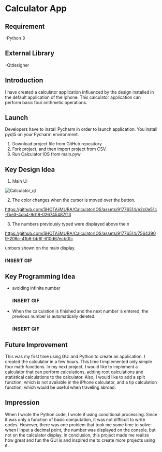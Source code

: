 # Calculator App

## Requirement
-Python 3
## External Library
-Qtdesigner
## Introduction
  I have created a calculator application influenced by the design installed in the default application of the Iphone. This calculator application can perform basic four arithmetic operations.
## Launch
Developers have to install Pycharm in order to launch application. You install pyqt5 on your Pycharm environment. 
1. Download project file from GitHub repository
2. Fork project, and then import project from CSV.
3. Run Calculator IOS from main.pyw
## Key Design Idea
1. Main UI

![Calculator_qt](https://user-images.githubusercontent.com/71058334/127102818-616208d1-954f-4d62-9933-0f49dfa69d81.PNG)

2. The color changes when the cursor is moved over the button.

https://github.com/SHOTAiiMURA/CalculatorIOS/assets/91776514/e2c0e51c-fbe3-4cb4-9d18-026745487f13
  
3. The numbers previously typed were displayed above the n


https://github.com/SHOTAiiMURA/CalculatorIOS/assets/91776514/75643909-206c-41b6-bb6f-610d67ecb0fc



umbers shown on the main display.
   ### INSERT GIF
## Key Programming Idea
- avoiding infinite number
   ### INSERT GIF
- When the calculation is finished and the next number is entered, the previous number is automatically deleted.
     ### INSERT GIF
## Future Improvement
  This was my first time using GUI and Python to create an application. I created the calculator in a few hours. This time I implemented only simple four math functions. In my next project, I would like to implement a calculator that can perform calculations, adding root calculations and statistical calculations to the calculator. Also, I would like to add a split function, which is not available in the iPhone calculator, and a tip calculation function, which would be useful when traveling abroad.
## Impression
  When I wrote the Python code, I wrote it using conditional processing. Since it was only a function of basic computation, it was not difficult to write codes. However, there was one problem that took me some time to solve: when I input a decimal point, the number was displayed on the console, but not on the calculator display. In conclusion, this project made me realize how great and fun the GUI is and inspired me to create more projects using it.


